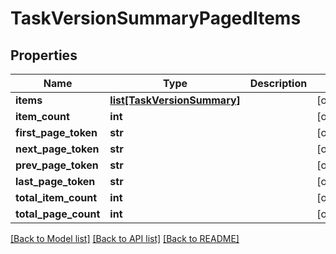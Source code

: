 # TaskVersionSummaryPagedItems

## Properties
Name | Type | Description | Notes
------------ | ------------- | ------------- | -------------
**items** | [**list[TaskVersionSummary]**](TaskVersionSummary.md) |  | [optional] 
**item_count** | **int** |  | [optional] 
**first_page_token** | **str** |  | [optional] 
**next_page_token** | **str** |  | [optional] 
**prev_page_token** | **str** |  | [optional] 
**last_page_token** | **str** |  | [optional] 
**total_item_count** | **int** |  | [optional] 
**total_page_count** | **int** |  | [optional] 

[[Back to Model list]](../README.md#documentation-for-models) [[Back to API list]](../README.md#documentation-for-api-endpoints) [[Back to README]](../README.md)


